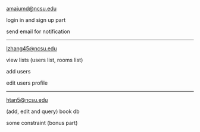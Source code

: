 amajumd@ncsu.edu
   
login in and sign up part

send email for notification


---

lzhang45@ncsu.edu

view lists (users list, rooms list)

add users

edit users profile

---

htan5@ncsu.edu

(add, edit and query) book db

some constraint (bonus part)
